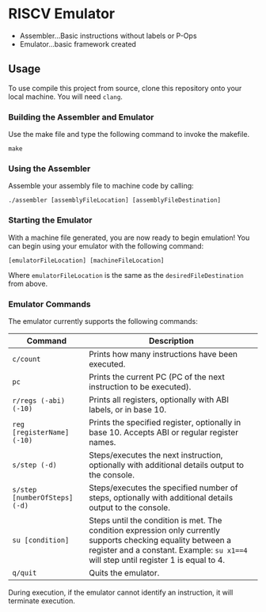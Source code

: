 # RISCV Emulator
- Assembler...Basic instructions without labels or P-Ops
- Emulator...basic framework created

## Usage

To use compile this project from source, clone this repository onto your local machine. You will need `clang`.

### Building the Assembler and Emulator
Use the make file and type the following command to invoke the makefile.
```
make
```

### Using the Assembler
Assemble your assembly file to machine code by calling:
```
./assembler [assemblyFileLocation] [assemblyFileDestination]
```

### Starting the Emulator
With a machine file generated, you are now ready to begin emulation! You can begin using your emulator with the following command:
```
[emulatorFileLocation] [machineFileLocation]
```
Where `emulatorFileLocation` is the same as the `desiredFileDestination` from above.

### Emulator Commands
The emulator currently supports the following commands:

Command | Description
---|---
`c/count` | Prints how many instructions have been executed.
`pc` | Prints the current PC (PC of the next instruction to be executed).
`r/regs (-abi) (-10)` | Prints all registers, optionally with ABI labels, or in base 10.
`reg [registerName] (-10)` | Prints the specified register, optionally in base 10. Accepts ABI or regular register names.
`s/step (-d)` | Steps/executes the next instruction, optionally with additional details output to the console.
`s/step [numberOfSteps] (-d)` | Steps/executes the specified number of steps, optionally with additional details output to the console.
`su [condition]` | Steps until the condition is met. The condition expression only currently supports checking equality between a register and a constant. Example: `su x1==4` will step until register 1 is equal to 4.
`q/quit` | Quits the emulator.

During execution, if the emulator cannot identify an instruction, it will terminate execution.